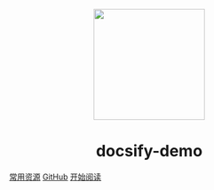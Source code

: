 <p align="center">
<img src="https://ss0.bdstatic.com/70cFvHSh_Q1YnxGkpoWK1HF6hhy/it/u=2481424715,2807309609&fm=26&gp=0.jpg" width="200" height="200"/>
</p>
<h1 align="center">docsify-demo</h1>

[常用资源](https://shimo.im/docs/MuiACIg1HlYfVxrj/)
[GitHub](http://www.miuu.club/)
[开始阅读](#java_go)




